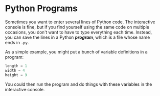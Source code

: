 # Python Programs

Sometimes you want to enter several lines of Python code. The interactive console is fine, but if you find yourself
using the same code on multiple occasions, you don't want to have to type everything each time. Instead, you can
save the lines in a Python ***program***, which is a file whose name ends in `.py`.

As a simple example, you might put a bunch of variable definitions in a program:

```python
length = 1
width = 4
height = 9
```

You could then run the program and do things with these variables in the interactive console.
